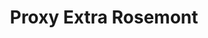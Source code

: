 ---
title: "Proxy Extra Rosemont"
url: /trois-rivieres-ouest/proxy-extra-rosemont/
shop: Lebensmittel
---